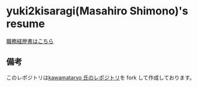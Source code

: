 # yuki2kisaragi(Masahiro Shimono)'s resume

[職務経歴書はこちら](https://yuki2kisaragi.github.io/resume/)

## 備考

このレポジトリは[kawamataryo 氏のレポジトリ](https://github.com/kawamataryo/resume)を fork して作成しております。
